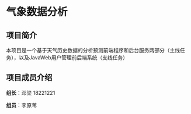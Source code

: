 # 气象数据分析

## 项目简介

本项目是一个基于天气历史数据的分析预测前端程序和后台服务两部分（主线任务），以及JavaWeb用户管理前后端系统（支线任务）

## 项目成员介绍

**组长**：邓梁 18221221

**组员**：李原苇





